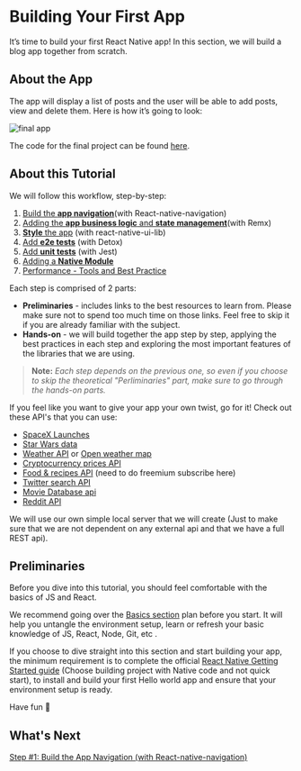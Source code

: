 # Building Your First App

It’s time to build your first React Native app! In this section, we will build a blog app together from scratch.

## About the App

The app will display a list of posts and the user will be able to add posts, view and delete them. Here is how it’s going to look:

![final app](https://github.com/wix-playground/wix-mobile-crash-course/blob/master/assets/finalApp.gif)

The code for the final project can be found [here](https://github.com/wix-playground/wix-mobile-crash-course). 

## About this Tutorial

We will follow this workflow, step-by-step:

1. [Build the **app navigation**](App.Navigation.md)(with React-native-navigation)
2. [Adding the **app business logic** and **state management**](App.Remx.md)(with Remx)
3. [**Style** the app](App.UiLib.md) (with react-native-ui-lib)
4. [Add **e2e tests**](App.e2e.md) (with Detox)
5. [Add **unit tests**](App.tests.md) (with Jest)
6. [Adding a **Native Module**](App.NativeModule.md) 
7. [Performance - Tools and Best Practice](App.performance.md)


Each step is comprised of 2 parts:

* **Preliminaries** - includes links to the best resources to learn from. Please make sure not to spend too much time on those links. Feel free to skip it if you are already familiar with the subject.
* **Hands-on** - we will build together the app step by step, applying the best practices in each step and exploring the most important features of the libraries that we are using.

> __**Note:**__ *Each step depends on the previous one, so even if you choose to skip the theoretical "Perliminaries" part, make sure to go through the hands-on parts.*

If you feel like you want to give your app your own twist, go for it! Check out these API's that you can use:
* [SpaceX Launches](https://github.com/r-spacex/SpaceX-API)
* [Star Wars data](https://swapi.co/)
* [Weather API](https://www.metaweather.com/api/)  or [Open weather map](http://openweathermap.org/current) 
* [Cryptocurrency prices API](https://www.coindesk.com/api/)
* [Food & recipes API](https://spoonacular.com/food-api)  (need to do freemium subscribe here)
* [Twitter search API](https://dev.twitter.com/rest/public/search)
* [Movie Database api](https://www.themoviedb.org/documentation/api)
* [Reddit API](https://www.reddit.com/dev/api/)

We will use our own simple local server that we will create (Just to make sure that we are not dependent on any external api and that we have a full REST api).

## Preliminaries
Before you dive into this tutorial, you should feel comfortable with the basics of JS and React.

We recommend going over the [Basics section](https://github.com/wix-playground/wix-mobile-crash-course#1-learn-the-basics) plan before you start. It will help you untangle the environment setup, learn or refresh your basic knowledge of JS, React, Node, Git, etc .

If you choose to dive straight into this section and start building your app, the minimum requirement is to complete the official [React Native Getting Started guide](https://facebook.github.io/react-native/docs/getting-started.html) (Choose building project with Native code and not quick start), to install and build your first Hello world app and ensure that your environment setup is ready.

Have fun 🚀

## What's Next
[Step #1: Build the App Navigation (with React-native-navigation)](App.Navigation.md) 
